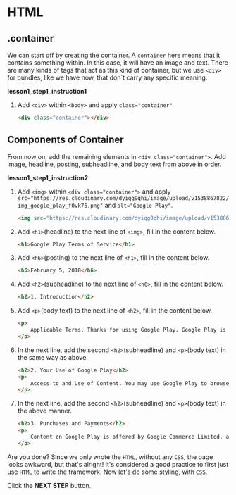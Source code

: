 # HTML
## .container

We can start off by creating the container. A `container` here means that it contains something within. In this case, it will have an image and text. There are many kinds of tags that act as this kind of container, but we use `<div>` for bundles, like we have now, that don`t carry any specific meaning. 


**lesson1_step1_instruction1**
1. Add `<div>` within `<body>` and apply `class="container"`
    ```html
    <div class="container"></div>
    ```



## Components of Container

From now on, add the remaining elements in `<div class="container">`. Add image, headline, posting, subheadline, and body text from above in order.


**lesson1_step1_instruction2**
1. Add `<img>` within `<div class="container">` and apply `src="https://res.cloudinary.com/dyiqg9qhi/image/upload/v1538867822/img_google_play_f0vk76.png"` and `alt="Google Play"`.
    ```html
    <img src="https://res.cloudinary.com/dyiqg9qhi/image/upload/v1538867822/img_google_play_f0vk76.png" alt="Google Play">
    ```

1. Add `<h1>`(headline) to the next line of `<img>`, fill in the content below.

    ```html
    <h1>Google Play Terms of Service</h1>
    ```

1. Add `<h6>`(posting) to the next line of `<h1>`, fill in the content below.
    ```html
    <h6>February 5, 2018</h6>
    ```

1. Add `<h2>`(subheadline) to the next line of `<h6>`, fill in the content below.

    ```html
    <h2>1. Introduction</h2>
    ```

1. Add `<p>`(body text) to the next line of `<h2>`, fill in the content below.
    ```html
    <p>
        Applicable Terms. Thanks for using Google Play. Google Play is a service provided by Google LLC ("Google", "we" or "us"), located at 1600 Amphitheatre Parkway, Mountain View, California 94043, USA. Your use of Google Play and the apps (including Android Instant Apps), games, music, movies, books, magazines, or other digital content or services (referred to as "Content") available through it is subject to these Google Play Terms of Service and the Google Terms of Service ("Google ToS") ( together referred to as the "Terms"). Google Play is a "Service" as described in the Google ToS. If there is any conflict between the Google Play Terms of Service and the Google ToS, the Google Play Terms of Service shall prevail.
    </p>
    ```

1. In the next line, add the second `<h2>`(subheadline) and `<p>`(body text) in the same way as above.

    ```html
    <h2>2. Your Use of Google Play</h2>
    <p>
        Access to and Use of Content. You may use Google Play to browse, locate, view, stream, or download Content for your mobile, computer, tv, watch, or other supported device ("Device"). To use Google Play, you will need a Device that meets the system and compatibility requirements for the relevant Content, working Internet access, and compatible software. The availability of Content and features will vary between countries and not all Content or features may be available in your country. Some Content may be available to share with family members. Content may be offered by Google or made available by third-parties not affiliated with Google. Google is not responsible for and does not endorse any Content made available through Google Play that originates from a source other than Google.
    </p>
    ```

1. In the next line, add the second `<h2>`(subheadline) and `<p>`(body text) in the above manner.

    ```html
    <h2>3. Purchases and Payments</h2>
    <p>
        Content on Google Play is offered by Google Commerce Limited, and when you download, view, use or purchase Content on or using Google Play, you will enter into a separate contract based on these Terms (as applicable) with Google Commerce Limited.
    </p> 
    ```




Are you done? Since we only wrote the `HTML`, without any `CSS`, the page looks awkward, but that's alright! it's considered a good practice to first just use `HTML` to write the framework. Now let's do some styling, with `CSS`. 



Click the **NEXT STEP** button.